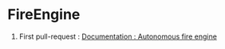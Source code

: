 # FireEngine
1. First pull-request : [Documentation : Autonomous fire engine](https://docs.google.com/document/d/1B5TEYamtymDZnuuXzHS-C2ShTTD0dy00UEkmasEP5Ww/edit)
